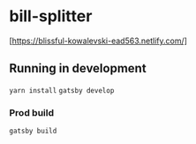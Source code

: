 # bill-splitter

[https://blissful-kowalevski-ead563.netlify.com/]

## Running in development
`yarn install`
`gatsby develop`

### Prod build
`gatsby build`
